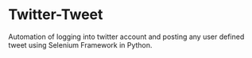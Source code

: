 # Twitter-Tweet
Automation of logging into twitter account and posting any user defined tweet using Selenium Framework in Python.
